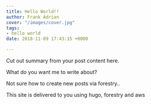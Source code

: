 ```yaml
---
title: Hello World!!
author: Frank Adrian
cover: "/images/cover.jpg"
tags:
- hello world
date: 2018-11-09 17:43:15 +0000

---
```

Cut out summary from your post content here.

<!--more-->

What do you want me to write about?

Not sure how to create new posts via forestry..

This site is delivered to you using hugo, forestry and aws